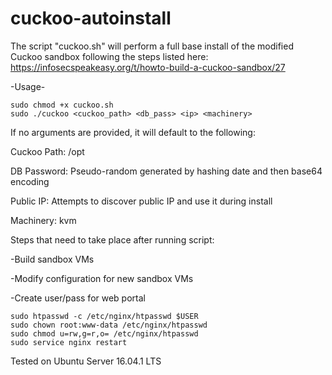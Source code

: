 # cuckoo-autoinstall
The script "cuckoo.sh" will perform a full base install of the modified Cuckoo sandbox following the steps listed here: https://infosecspeakeasy.org/t/howto-build-a-cuckoo-sandbox/27

-Usage-
```
sudo chmod +x cuckoo.sh
sudo ./cuckoo <cuckoo_path> <db_pass> <ip> <machinery>
```

If no arguments are provided, it will default to the following:

Cuckoo Path: /opt

DB Password: Pseudo-random generated by hashing date and then base64 encoding

Public IP: Attempts to discover public IP and use it during install

Machinery: kvm

Steps that need to take place after running script:

-Build sandbox VMs

-Modify configuration for new sandbox VMs

-Create user/pass for web portal
```
sudo htpasswd -c /etc/nginx/htpasswd $USER
sudo chown root:www-data /etc/nginx/htpasswd
sudo chmod u=rw,g=r,o= /etc/nginx/htpasswd
sudo service nginx restart
```

Tested on Ubuntu Server 16.04.1 LTS
